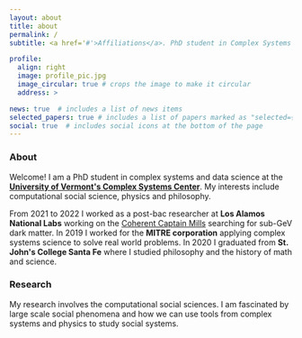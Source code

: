 ```yaml
---
layout: about
title: about
permalink: /
subtitle: <a href='#'>Affiliations</a>. PhD student in Complex Systems and Data Science at the Vermont Complex Systems Center 

profile:
  align: right
  image: profile_pic.jpg
  image_circular: true # crops the image to make it circular
  address: >

news: true  # includes a list of news items
selected_papers: true # includes a list of papers marked as "selected={true}"
social: true  # includes social icons at the bottom of the page
---
```


### About

Welcome! I am a PhD student in complex systems and data science at the [**University of Vermont's Complex Systems Center**](https://vermontcomplexsystems.org/). My interests include computational social science, physics and philosophy.

From 2021 to 2022 I worked as a post-bac researcher at **Los Alamos National Labs** working on the [Coherent Captain  Mills](http://ccm.mit.edu/) searching for sub-GeV dark matter. In 2019 I worked for the **MITRE corporation** applying complex systems science to solve real world problems. In 2020 I graduated from **St. John's College Santa Fe**  where I studied philosophy and the history of math and science. 

### Research 
My research involves the computational social sciences. I am fascinated by large scale social phenomena and how we can use tools from complex systems and physics to study social systems.  

